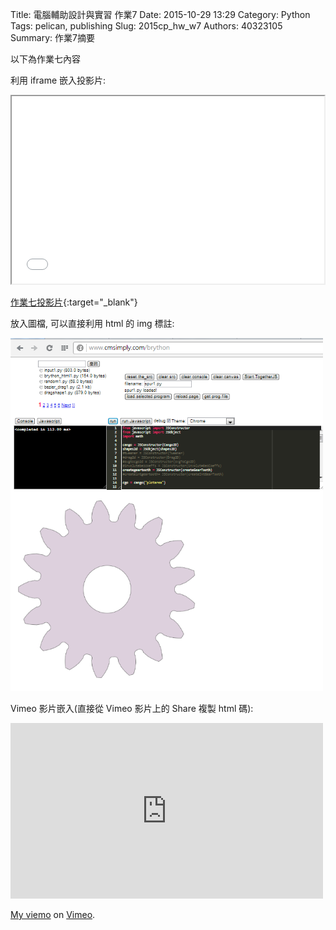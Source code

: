 Title: 電腦輔助設計與實習 作業7
Date: 2015-10-29 13:29
Category: Python
Tags: pelican, publishing
Slug: 2015cp_hw_w7
Authors: 40323105
Summary: 作業7摘要

以下為作業七內容

利用 iframe 嵌入投影片:

<iframe src="simplest6.html" width="500" height="300"></iframe>

[作業七投影片](simplest6.html){:target="_blank"}

放入圖檔, 可以直接利用 html 的 img 標註:

<img src="images/spur.png" width="500" alt="正齒輪繪圖"></img>

Vimeo 影片嵌入(直接從 Vimeo 影片上的 Share 複製 html 碼):

<iframe src="https://player.vimeo.com/video/144879246" width="500" height="281" frameborder="0" webkitallowfullscreen mozallowfullscreen allowfullscreen></iframe> <p><a href="https://vimeo.com/144879246">My  viemo</a> on <a href="https://vimeo.com/home/myvideos">Vimeo</a>.</p>
